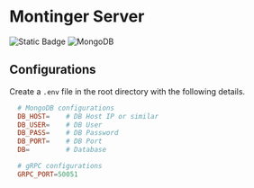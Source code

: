 # Montinger Server

![Static Badge](https://img.shields.io/badge/1.78.0-%23000000.svg?style=for-the-badge&logo=rust&logoColor=white&label=Rust&labelColor=%23000000&color=gray)
![MongoDB](https://img.shields.io/badge/MongoDB-%234ea94b.svg?style=for-the-badge&logo=mongodb&logoColor=white)

## Configurations

Create a `.env` file in the root directory with the following details.

```conf
  # MongoDB configurations
  DB_HOST=    # DB Host IP or similar
  DB_USER=    # DB User
  DB_PASS=    # DB Password
  DB_PORT=    # DB Port
  DB=         # Database

  # gRPC configurations
  GRPC_PORT=50051
```